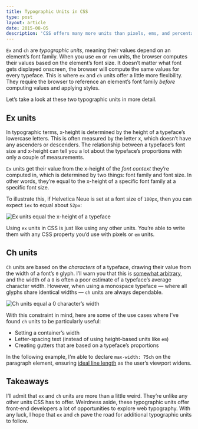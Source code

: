 ```yaml
---
title: Typographic Units in CSS
type: post
layout: article
date: 2015-08-05
description: 'CSS offers many more units than pixels, ems, and percentages. Out of all the units available to us, I find two the most intriguing: ex and ch.'
---
```


`Ex` and `ch` are _typographic units_, meaning their values depend on an element’s font family. When you use `em` or `rem` units, the browser computes their values based on the element’s font size. It doesn’t matter what font gets displayed onscreen, the browser will compute the same values for every typeface. This is where `ex` and `ch` units offer a little more flexibility. They require the browser to reference an element’s font family _before_ computing values and applying styles.

Let’s take a look at these two typographic units in more detail.

## Ex units

In typographic terms, x-height is determined by the height of a typeface’s lowercase letters. This is often measured by the letter x, which doesn’t have any ascenders or descenders. The relationship between a typeface’s font size and x-height can tell you a lot about the typeface’s proportions with only a couple of measurements.

`Ex` units get their value from the x-height of the _font context_ they’re computed in, which is determined by two things: font family and font size. In other words, they’re equal to the x-height of a specific font family at a specific font size.

To illustrate this, if Helvetica Neue is set at a font size of `100px`, then you can expect `1ex` to equal about `52px`:

![Ex units equal the x-height of a typeface](/images/ex-units.svg)

Using `ex` units in CSS is just like using any other units. You’re able to write them with any CSS property you’d use with pixels or `em` units.

<CodePen
  height='290'
  id='d81ece0b6a9436654dd4777a73634005'
  title='Ex unit height highlighted'
/>

## Ch units

`Ch` units are based on the _characters_ of a typeface, drawing their value from the width of a font’s `0` glyph. I’ll warn you that this is [somewhat arbitrary][meyer-defining-ch], and the width of a `0` is often a poor estimate of a typeface’s average character width. However, when using a monospace typeface — where all glyphs share identical widths — `ch` units are always dependable.

![Ch units equal a 0 character’s width](/images/ch-units.svg)

With this constraint in mind, here are some of the use cases where I’ve found `ch` units to be particularly useful:

- Setting a container’s width
- Letter-spacing text (instead of using height-based units like `em`)
- Creating gutters that are based on a typeface’s proportions

In the following example, I’m able to declare `max-width: 75ch` on the paragraph element, ensuring [ideal line length][csstricks-45-75] as the user’s viewport widens.

<CodePen
  height='340'
  id='fbfae4fd58d5356f6b95683fb219aa38'
  title='Monospace type at 75ch'
/>

## Takeaways

I’ll admit that `ex` and `ch` units are more than a little weird. They’re unlike any other units CSS has to offer. Weirdness aside, these typographic units offer front-end developers a lot of opportunities to explore web typography. With any luck, I hope that `ex` and `ch` pave the road for additional typographic units to follow.

[csstricks-45-75]: https://css-tricks.com/bookmarklet-colorize-text-45-75-characters-line-length-testing/
[meyer-defining-ch]: http://meyerweb.com/eric/thoughts/2012/05/15/defining-ch/
